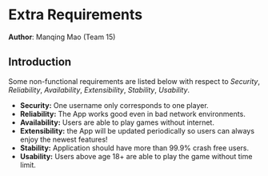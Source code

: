 # Extra Requirements
**Author**: Manqing Mao (Team 15)

## Introduction
Some non-functional requirements are listed below with respect to *Security*, *Reliability*, *Availability*, *Extensibility*, *Stability*, *Usability*.

- **Security:** One username only corresponds to one player.
- **Reliability:** The App works good even in bad network environments.
- **Availability:** Users are able to play games without internet.
- **Extensibility:** the App will be updated periodically so users can always enjoy the newest features!
- **Stability:** Application should have more than 99.9% crash free users.
- **Usability:** Users above age 18+ are able to play the game without time limit.
